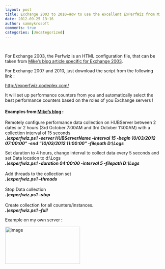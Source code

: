 ```yaml
---
layout: post
title: Exchange 2003 to 2010–How to use the excellent ExPerfWiz from Mike Lagase
date: 2012-09-25 13:16
author: sammykrosoft
comments: true
categories: [Uncategorized]
---
```

<p>&#160;</p>  <p>For Exchange 2003, the Perfwiz is an HTML configuration file, that can be taken from <a href="http://blogs.technet.com/b/mikelag/archive/2009/02/02/updated-exchange-2003-perfwiz.aspx">Mike’s blog article specific for Exchange 2003</a>.</p>  <p>For Exchange 2007 and 2010, just download the script from the following link :</p>  <p><a title="http://experfwiz.codeplex.com/" href="http://experfwiz.codeplex.com/">http://experfwiz.codeplex.com/</a></p>  <p>It will set up performance counters from you and automatically select the best performance counters based on the roles of you Exchange servers !</p>  <h4>Examples from <a href="http://blogs.technet.com/b/mikelag/archive/2010/07/09/exchange-2007-2010-performance-data-collection-script.aspx">Mike’s blog</a> :</h4>  <p>Remotely configure performance data collection on HUBServer between 2 dates or 2 hours (3rd October 7:00AM and 3rd October 11:00AM) with a collection interval of 15 seconds    <br /><b><i>.\experfwiz.ps1 -<b><i>server HUBServerName </i></b>-interval 15 -begin 10/03/2012 07:00:00&quot; -end &quot;10/03/2012 11:00:00&quot; -filepath D:\Logs</i></b></p>  <p>Set duration to 4 hours, change interval to collect data every 5 seconds and set Data location to d:\Logs    <br /><b><i>.\experfwiz.ps1 -duration 04:00:00 -interval 5 -filepath D:\Logs</i></b>     <br />    <br />Add threads to the collection set     <br /><b><i>.\experfwiz.ps1 –threads</i></b>     <br />    <br />Stop Data collection     <br /><b><i>.\experfwiz.ps1 –stop</i></b>     <br />    <br />Create collection for all counters/instances.     <br /><b><i>.\experfwiz.ps1 –full</i></b></p>  <p><strong><em></em></strong></p>  <p>Example on my own server :</p>  <p><a href="https://msdnshared.blob.core.windows.net/media/TNBlogsFS/prod.evol.blogs.technet.com/CommunityServer.Blogs.Components.WeblogFiles/00/00/00/73/61/metablogapi/2570.image_2.png" original-url="http://blogs.technet.com/cfs-file.ashx/__key/communityserver-blogs-components-weblogfiles/00-00-00-73-61-metablogapi/2570.image_5F00_2.png"><img style="background-image: none; border-right-width: 0px; margin: 0px; padding-left: 0px; padding-right: 0px; display: inline; border-top-width: 0px; border-bottom-width: 0px; border-left-width: 0px; padding-top: 0px" title="image" border="0" alt="image" src="https://msdnshared.blob.core.windows.net/media/TNBlogsFS/prod.evol.blogs.technet.com/CommunityServer.Blogs.Components.WeblogFiles/00/00/00/73/61/metablogapi/4237.image_thumb.png" original-url="http://blogs.technet.com/cfs-file.ashx/__key/communityserver-blogs-components-weblogfiles/00-00-00-73-61-metablogapi/4237.image_5F00_thumb.png" width="244" height="121" /></a></p>
